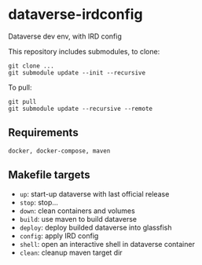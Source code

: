 # dataverse-irdconfig
Dataverse dev env, with IRD config

This repository includes submodules, to clone:

```
git clone ...
git submodule update --init --recursive
```

To pull:

```
git pull
git submodule update --recursive --remote
```


## Requirements

`docker, docker-compose, maven`

## Makefile targets

- `up`: start-up dataverse with last official release
- `stop`: stop...
- `down`: clean containers and volumes
- `build`: use maven to build dataverse
- `deploy`: deploy builded dataverse into glassfish
- `config`: apply IRD config
- `shell`: open an interactive shell in dataverse container
- `clean`: cleanup maven target dir
